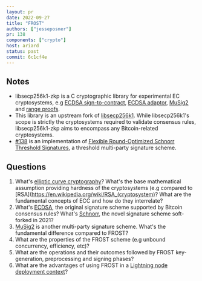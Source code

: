 ```yaml
---
layout: pr
date: 2022-09-27
title: "FROST"
authors: ["jesseposner"]
pr: 138
components: ["crypto"]
host: ariard
status: past
commit: 6c1cf4e
---
```


## Notes

* libsecp256k1-zkp is a C cryptographic library for experimental EC cryptosystems, e.g [ECDSA
sign-to-contract](https://github.com/ElementsProject/secp256k1-zkp/blob/master/include/secp256k1_ecdsa_s2c.h), [ECDSA adaptor](https://github.com/ElementsProject/secp256k1-zkp/blob/master/include/secp256k1_ecdsa_adaptor.h), [MuSig2](https://github.com/ElementsProject/secp256k1-zkp/blob/master/include/secp256k1_musig.h) and [range proofs](https://github.com/ElementsProject/secp256k1-zkp/blob/master/include/secp256k1_rangeproof.h).
* This library is an upstream fork of [libsecp256k1](https://github.com/bitcoin-core/secp256k1). While libsecp256k1's scope is strictly the cryptosystems required to validate consensus rules, libsecp256k1-zkp aims to encompass any Bitcoin-related cryptosystems.
* [#138](https://github.com/ElementsProject/secp256k1-zkp/pull/138) is an implementation of [Flexible Round-Optimized Schnorr Threshold Signatures](https://eprint.iacr.org/2020/852.pdf), a threshold multi-party signature scheme.

## Questions

1. What's [elliptic curve cryptography](https://en.wikipedia.org/wiki/Elliptic-curve_cryptography)? What's the base mathematical assumption providing hardness of the cryptosystems (e.g compared to [RSA](https://en.wikipedia.org/wiki/RSA_(cryptosystem)? What are the fundamental concepts of ECC and how do they interrelate?
2. What's [ECDSA](https://nvlpubs.nist.gov/nistpubs/FIPS/NIST.FIPS.186-4.pdf), the original signature scheme supported by Bitcoin consensus rules? What's [Schnorr](https://link.springer.com/content/pdf/10.1007/3-540-46885-4_68.pdf), the novel signature scheme soft-forked in 2021?
3. [MuSig2](https://github.com/jonasnick/bips/blob/musig2/bip-musig2.mediawiki) is another multi-party signature scheme. What's the fundamental difference compared to FROST?
4. What are the properties of the FROST scheme (e.g unbound concurrency, efficiency, etc)?
5. What are the operations and their outcomes followed by FROST key-generation, preprocessing and signing phases?
6. What are the advantages of using FROST in a [Lightning node deployment context](https://github.com/lightningdevkit/rust-lightning/issues/1665)?
